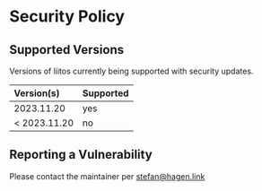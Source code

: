 # Security Policy

## Supported Versions

Versions of liitos currently being supported with security updates.

| Version(s)   | Supported |
|:-------------|:----------|
| 2023.11.20   | yes       |
| < 2023.11.20 | no        |

## Reporting a Vulnerability

Please contact the maintainer per stefan@hagen.link
